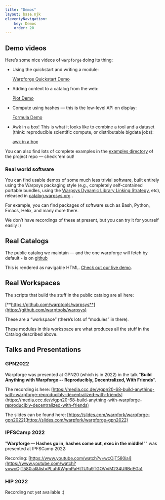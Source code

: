 ```yaml
---
title: "Demos"
layout: base.njk
eleventyNavigation: 
    key: Demos 
    order: 20
---
```

## Demo videos

Here’s some nice videos of `warpforge` doing its thing:

- Using the quickstart and writing a module:
    
    [Warpforge Quickstart Demo](https://asciinema.org/a/ax3iU4aRu17Cx4CG1OYBNCPb6)
    
- Adding content to a catalog from the web:
    
    [Plot Demo](https://asciinema.org/a/XL03vvethmuqnA1iNJx2xDsRD)
    
- Compute using hashes — this is the low-level API on display:
    
    [Formula Demo](https://asciinema.org/a/FY4iYhlEi5m0h78oFYqqvIZYc)
    
- Awk in a box!  This is what it looks like to combine a tool and a dataset (think: reproducible scientific compute, or distributable bigdata jobs):
    
    [awk in a box](https://asciinema.org/a/CqifX73Z2JwDwLOi7DLm5El1h)
    

You can also find lots of complete examples in the [examples directory](https://github.com/warpfork/warpforge/tree/master/examples) of the project repo — check ‘em out!

### Real world software

You can find usable demos of some much less trivial software, built entirely using the Warpsys packaging style (e.g., completely self-contained portable bundles, using the [Warpsys Dynamic Library Linking Strategy](https://warpforge.notion.site/Warpsys-Dynamic-Library-Linking-Strategy-65f91fbd20c349eab8352f4c303445dc), etc), released in [catalog.warpsys.org](http://catalog.warpsys.org) .

For example, you can find packages of software such as Bash, Python, Emacs, Helix, and many more there.

We don’t have recordings of these at present, but you can try it for yourself easily :)

## Real Catalogs

The public catalog we maintain — and the one warpforge will fetch by default - is on [github](https://github.com/warptools/catalog)

This is rendered as navigable HTML. [Check out our live demo](https://catalog.warpsys.org/).

## Real Workspaces

The scripts that build the stuff in the public catalog are all here:

[**https://github.com/warptools/warpsys**](https://github.com/warptools/warpsys)

These are a “workspace” (there’s lots of “modules” in there).

These modules in this workspace are what produces all the stuff in the Catalog described above.

## Talks and Presentations

### GPN2022

Warpforge was presented at GPN20 (which is in 2022) in the talk "**Build Anything with Warpforge -- Reproducibly, Decentralized, With Friends**".

The recording is here: [https://media.ccc.de/v/gpn20-68-build-anything-with-warpforge-reproducibly-decentralized-with-friends](https://media.ccc.de/v/gpn20-68-build-anything-with-warpforge-reproducibly-decentralized-with-friends)

The slides can be found here: [https://slides.com/warpfork/warpforge-gpn2022](https://slides.com/warpfork/warpforge-gpn2022)

### IPFSCamp 2022

"**Warpforge — Hashes go in, hashes come out, exec in the middle!**"" was presented at IPFSCamp 2022:

Recording: [https://www.youtube.com/watch?v=wcOjT580iaI](https://www.youtube.com/watch?v=wcOjT580iaI&list=PLuhRWgmPaHtTU1u9TGOVviM234URBdEGa)

### HIP 2022

Recording not yet available :)
